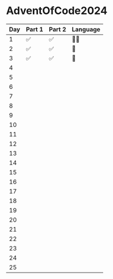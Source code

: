 # AdventOfCode2024

| Day | Part 1 | Part 2 | Language |
| --- | ------ | ------ | -------- |
| 1   | ✅      | ✅      | 🐍🐹       |
| 2   | ✅      | ✅      | 🐹        |
| 3   | ✅      | ✅      | 🐹        |
| 4   |        |        |          |
| 5   |        |        |          |
| 6   |        |        |          |
| 7   |        |        |          |
| 8   |        |        |          |
| 9   |        |        |          |
| 10  |        |        |          |
| 11  |        |        |          |
| 12  |        |        |          |
| 13  |        |        |          |
| 14  |        |        |          |
| 15  |        |        |          |
| 16  |        |        |          |
| 17  |        |        |          |
| 18  |        |        |          |
| 19  |        |        |          |
| 20  |        |        |          |
| 21  |        |        |          |
| 22  |        |        |          |
| 23  |        |        |          |
| 24  |        |        |          |
| 25  |        |        |          |